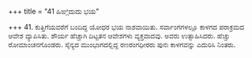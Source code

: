 +++
title = "41 ಹಿಙ್ಗಿದುದು ಭಯ"

+++
41. ಕುತ್ತಿಗೆಯವರೆಗೆ ಬಂದಿದ್ದ ಯೋಧರ ಭಯ ನಾಶವಾಯಿತು. ಸರ್ವಾಂಗಗಳಲ್ಲೂ ಕಾಳಗದ ಪರಾಕ್ರಮದ ಆವೇಶ ವ್ಯಾಪಿಸಿತು. ಶೌರ್ಯ ಹೆಚ್ಚಾಗಿ ದಿಟ್ಟತನ ಆವೇಶಗಳು ವ್ಯಕ್ತವಾದವು. ಅವರು ಉತ್ಸಾಹಿಸಿದರು. ಹೆಚ್ಚು ರೋಮಾಂಚನಗೊಂಡರು. ಸೈನ್ಯದ ಮುಂಭಾಗದಲ್ಲಿದ್ದ ರಣರಂಗಧೀರರು ಪುನಃ ಕಾಳಗವನ್ನು ಎದುರಿಸಿ ನಿಂತರು.